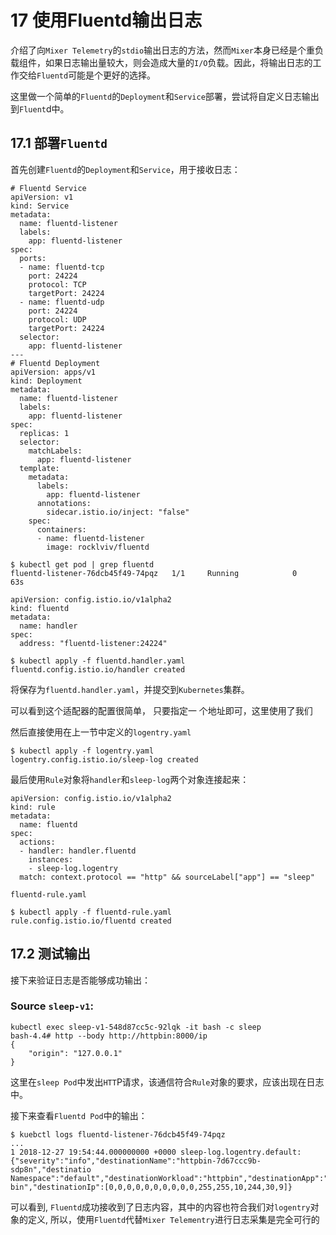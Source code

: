 # 17 使用Fluentd输出日志 

介绍了向`Mixer Telemetry`的`stdio`输出日志的方法，然而`Mixer`本身已经是个重负载组件，如果日志输出量较大，则会造成大量的`I/O`负载。因此，将输出日志的工作交给`Fluentd`可能是个更好的选择。 

这里做一个简单的`Fluentd`的`Deployment`和`Service`部署，尝试将自定义日志输出到`Fluent`d中。 

## 17.1 部署`Fluentd` 

首先创建`Fluentd`的`Deployment`和`Service`，用于接收日志： 

```
# Fluentd Service
apiVersion: v1
kind: Service
metadata:
  name: fluentd-listener
  labels:
    app: fluentd-listener
spec:
  ports:
  - name: fluentd-tcp
    port: 24224
    protocol: TCP
    targetPort: 24224
  - name: fluentd-udp
    port: 24224
    protocol: UDP
    targetPort: 24224
  selector:
    app: fluentd-listener
---
# Fluentd Deployment
apiVersion: apps/v1
kind: Deployment
metadata:
  name: fluentd-listener
  labels:
    app: fluentd-listener
spec:
  replicas: 1
  selector:
    matchLabels:
      app: fluentd-listener
  template:
    metadata:
      labels:
        app: fluentd-listener
      annotations:
        sidecar.istio.io/inject: "false"
    spec:
      containers:
      - name: fluentd-listener
        image: rocklviv/fluentd
```

```
$ kubectl get pod | grep fluentd
fluentd-listener-76dcb45f49-74pqz   1/1     Running            0          63s
```

```
apiVersion: config.istio.io/v1alpha2
kind: fluentd
metadata:
  name: handler
spec:
  address: "fluentd-listener:24224"
```

```
$ kubectl apply -f fluentd.handler.yaml
fluentd.config.istio.io/handler created
```

将保存为`fluentd.handler.yaml`，并提交到`Kubernetes`集群。 

可以看到这个适配器的配置很简单， 只要指定一 个地址即可，这里使用了我们 

然后直接使用在上一节中定义的`logentry.yaml`

```
$ kubectl apply -f logentry.yaml 
logentry.config.istio.io/sleep-log created
```

最后使用`Rule`对象将`handler`和`sleep-log`两个对象连接起来： 

```
apiVersion: config.istio.io/v1alpha2 
kind: rule 
metadata: 
  name: fluentd
spec: 
  actions:
  - handler: handler.fluentd 
    instances: 
    - sleep-log.logentry
  match: context.protocol == "http" && sourceLabel["app"] == "sleep" 
```

`fluentd-rule.yaml`

```
$ kubectl apply -f fluentd-rule.yaml 
rule.config.istio.io/fluentd created
```

## 17.2 测试输出 

接下来验证日志是否能够成功输出： 

### Source `sleep-v1`:

```
kubectl exec sleep-v1-548d87cc5c-92lqk -it bash -c sleep
bash-4.4# http --body http://httpbin:8000/ip
{
    "origin": "127.0.0.1"
}
```

这里在`sleep Pod`中发出`HTT`P请求，该通信符合`Rule`对象的要求，应该出现在日志中。 

接下来查看`Fluentd Pod`中的输出： 

```
$ kuebctl logs fluentd-listener-76dcb45f49-74pqz 
...
1 2018-12-27 19:54:44.000000000 +0000 sleep-log.logentry.default: {"severity":"info","destinationName":"httpbin-7d67ccc9b-sdp8n","destinatio Namespace":"default","destinationWorkload":"httpbin","destinationApp":"htt bin","destinationIp":[0,0,0,0,0,0,0,0,0,0,255,255,10,244,30,9]} 
```

可以看到, `Fluentd`成功接收到了日志内容，其中的内容也符合我们对`logentry`对象的定义, 所以，使用`Fluentd`代替`Mixer Telementry`进行日志采集是完全可行的

 

